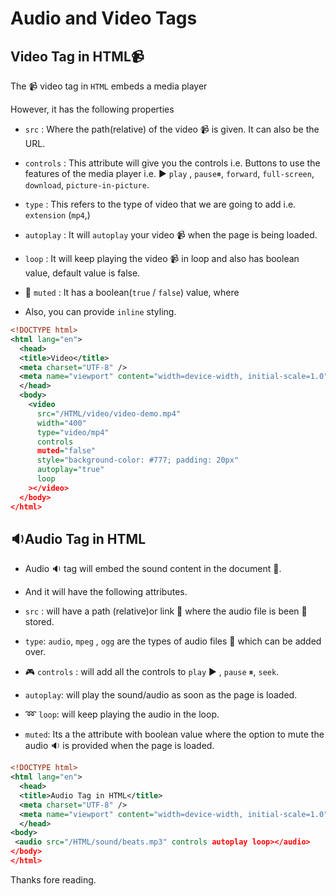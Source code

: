 # Audio and Video Tags

## Video Tag in HTML📹

The 📹 video tag in `HTML` embeds a media player

However, it has the following properties

* `src` : Where the path(relative) of the video 📹 is given. It can also be the URL.
    
* `controls` : This attribute will give you the controls i.e. Buttons to use the features of the media player i.e. ▶ `play` , `pause`⏸, `forward`, `full-screen`, `download`, `picture-in-picture`.
    
* `type` : This refers to the type of video that we are going to add i.e. `extension` (`mp4`,)
    
* `autoplay` : It will `autoplay` your video 📹 when the page is being loaded.
    
* `loop` : It will keep playing the video 📹 in loop and also has boolean value, default value is false.
    
* 🔕 `muted` : It has a boolean(`true` / `false`) value, where
    
* Also, you can provide `inline` styling.
    

```xml
<!DOCTYPE html>
<html lang="en">
  <head>
  <title>Video</title>
  <meta charset="UTF-8" />
  <meta name="viewport" content="width=device-width, initial-scale=1.0" />
  </head>
  <body>
    <video
      src="/HTML/video/video-demo.mp4"
      width="400"
      type="video/mp4"
      controls
      muted="false"
      style="background-color: #777; padding: 20px"
      autoplay="true"
      loop
    ></video>
  </body>
</html>
```

## 🔉Audio Tag in HTML

* Audio 🔉 tag will embed the sound content in the document 📄.
    
* And it will have the following attributes.
    
* `src` : will have a path (relative)or link 🔗 where the audio file is been 🏬 stored.
    
* `type`: `audio`, `mpeg` , `ogg` are the types of audio files 📂 which can be added over.
    
* 🎮 `controls` : will add all the controls to `play` ▶ , `pause` ⏸, `seek`.
    
* `autoplay`: will play the sound/audio as soon as the page is loaded.
    
* ➿ `loop`: will keep playing the audio in the loop.
    
* `muted`: Its a the attribute with boolean value where the option to mute the audio 🔉 is provided when the page is loaded.
    

```xml
<!DOCTYPE html>
<html lang="en">
  <head>
  <title>Audio Tag in HTML</title>
  <meta charset="UTF-8" />
  <meta name="viewport" content="width=device-width, initial-scale=1.0" />
  </head>
<body>
 <audio src="/HTML/sound/beats.mp3" controls autoplay loop></audio>
</body>
</html>
```

Thanks fore reading.